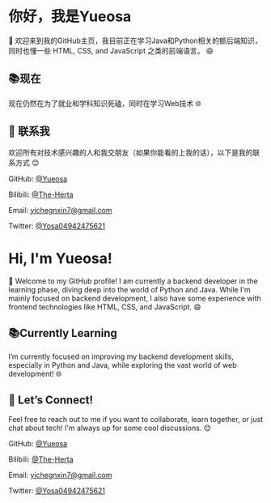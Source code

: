 # 你好，我是Yueosa

👋 欢迎来到我的GitHub主页，我目前正在学习Java和Python相关的额后端知识，同时也懂一些 HTML, CSS, and JavaScript 之类的前端语言。 😄

## 📚现在

现在仍然在为了就业和学科知识死磕，同时在学习Web技术 🌐 

## 💬 联系我

欢迎所有对技术感兴趣的人和我交朋友（如果你能看的上我的话），以下是我的联系方式 😊 

GitHub: [@Yueosa](https://github.com/Yueosa)

Bilibili: [@The-Herta](https://space.bilibili.com/433677987) 

Email: yichegnxin7@gmail.com 

Twitter: [@Yosa04942475621](https://x.com/Yosa04942475621)


# Hi, I'm Yueosa! 

👋 Welcome to my GitHub profile! I am currently a backend developer in the learning phase, diving deep into the world of Python and Java. While I'm mainly focused on backend development, I also have some experience with frontend technologies like HTML, CSS, and JavaScript. 😄

## 📚Currently Learning 

I’m currently focused on improving my backend development skills, especially in Python and Java, while exploring the vast world of web development! 🌐 

## 💬 Let’s Connect!

Feel free to reach out to me if you want to collaborate, learn together, or just chat about tech! I'm always up for some cool discussions. 😊 

GitHub: [@Yueosa](https://github.com/Yueosa)

Bilibili: [@The-Herta](https://space.bilibili.com/433677987) 

Email: yichegnxin7@gmail.com 

Twitter: [@Yosa04942475621](https://x.com/Yosa04942475621)

